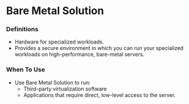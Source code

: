 # Bare Metal Solution

### Definitions
* Hardware for specialized workloads.
* Provides a secure environment in which you can run your specialized workloads on high-performance, bare-metal servers.

### When To Use
* Use Bare Metal Solution to run:
    * Third-party virtualization software
    * Applications that require direct, low-level access to the server.
